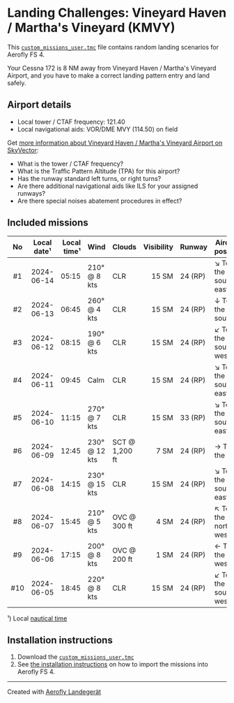 # Landing Challenges: Vineyard Haven / Martha's Vineyard (KMVY)

This [`custom_missions_user.tmc`](./custom_missions_user.tmc) file contains random landing scenarios for Aerofly FS 4.

Your Cessna 172 is 8 NM away from Vineyard Haven / Martha's Vineyard Airport, and you have to make a correct landing pattern entry and land safely.

## Airport details

- Local tower / CTAF frequency: 121.40
- Local navigational aids: VOR/DME MVY (114.50) on field

Get [more information about Vineyard Haven / Martha's Vineyard Airport on SkyVector](https://skyvector.com/airport/KMVY):

- What is the tower / CTAF frequency?
- What is the Traffic Pattern Altitude (TPA) for this airport?
- Has the runway standard left turns, or right turns?
- Are there additional navigational aids like ILS for your assigned runways?
- Are there special noises abatement procedures in effect?

## Included missions

| No  | Local date¹ | Local time¹ | Wind          | Clouds         | Visibility | Runway  | Aircraft position    |
| :-: | ----------- | ----------: | ------------- | -------------- | ---------: | ------- | -------------------- |
| #1  | 2024-06-14  |       05:15 | 210° @ 8 kts  | CLR            |      15 SM | 24 (RP) | ↘ To the south-east |
| #2  | 2024-06-13  |       06:45 | 260° @ 4 kts  | CLR            |      15 SM | 24 (RP) | ↓ To the south       |
| #3  | 2024-06-12  |       08:15 | 190° @ 6 kts  | CLR            |      15 SM | 24 (RP) | ↙ To the south-west |
| #4  | 2024-06-11  |       09:45 | Calm          | CLR            |      15 SM | 24 (RP) | ↘ To the south-east |
| #5  | 2024-06-10  |       11:15 | 270° @ 7 kts  | CLR            |      15 SM | 33 (RP) | ↘ To the south-east |
| #6  | 2024-06-09  |       12:45 | 230° @ 12 kts | SCT @ 1,200 ft |       7 SM | 24 (RP) | → To the east        |
| #7  | 2024-06-08  |       14:15 | 230° @ 15 kts | CLR            |      15 SM | 24 (RP) | ↘ To the south-east |
| #8  | 2024-06-07  |       15:45 | 210° @ 5 kts  | OVC @ 300 ft   |       4 SM | 24 (RP) | ↖ To the north-west |
| #9  | 2024-06-06  |       17:15 | 200° @ 8 kts  | OVC @ 200 ft   |       1 SM | 24 (RP) | ← To the west        |
| #10 | 2024-06-05  |       18:45 | 220° @ 8 kts  | CLR            |      15 SM | 24 (RP) | ↙ To the south-west |

¹) Local [nautical time](https://en.wikipedia.org/wiki/Nautical_time)

## Installation instructions

1. Download the [`custom_missions_user.tmc`](./custom_missions_user.tmc)
2. See [the installation instructions](https://fboes.github.io/aerofly-missions/docs/generic-installation.html) on how to import the missions into Aerofly FS 4.

---

Created with [Aerofly Landegerät](https://github.com/fboes/aerofly-patterns)

